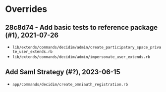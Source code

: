 # Overrides

## 28c8d74 - Add basic tests to reference package (#1), 2021-07-26
* `lib/extends/commands/decidim/admin/create_participatory_space_private_user_extends.rb`
* `lib/extends/commands/decidim/admin/impersonate_user_extends.rb`

## Add Saml Strategy (#?), 2023-06-15
* `app/commands/decidim/create_omniauth_registration.rb`